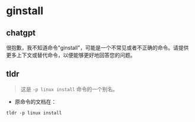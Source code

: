 # ginstall 
## chatgpt 
很抱歉，我不知道命令"ginstall"，可能是一个不常见或者不正确的命令。请提供更多上下文或替代命令，以便能够更好地回答您的问题。 

## tldr 
 
> 这是 `-p linux install` 命令的一个别名。

- 原命令的文档在：

`tldr -p linux install`
